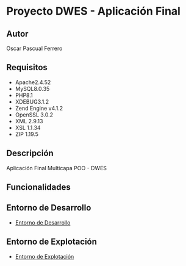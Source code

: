 # Proyecto DWES - Aplicación Final
## Autor
Oscar Pascual Ferrero
## Requisitos
   - Apache2.4.52
   - MySQL8.0.35
   - PHP8.1
   - XDEBUG3.1.2
   - Zend Engine v4.1.2
   - OpenSSL 3.0.2
   - XML 2.9.13
   - XSL 1.1.34
   - ZIP 1.19.5
## Descripción
Aplicación Final Multicapa POO - DWES 

## Funcionalidades

## Entorno de Desarrollo
   - [Entorno de Desarrollo](http://daw212.isauces.local/212DWESAplicacionFinal/index.php)

## Entorno de Explotación
   - [Entorno de Explotación](https://daw212.ieslossauces.es/212DWESAplicacionFinal/index.php)